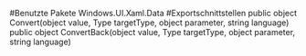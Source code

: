 #Benutzte Pakete
Windows.UI.Xaml.Data
#Exportschnittstellen
public object Convert(object value, Type targetType, object parameter, string language)
public object ConvertBack(object value, Type targetType, object parameter, string language)
